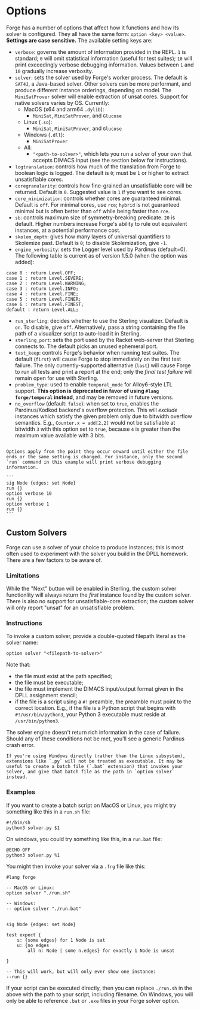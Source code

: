 # Options

Forge has a number of options that affect how it functions and how its solver is configured. They all have the same form: `option <key> <value>`. **Settings are case sensitive.** The available setting keys are:

* `verbose`: governs the amount of information provided in the REPL. `1` is standard; `0` will omit statistical information (useful for test suites); `10` will print exceedingly verbose debugging information. Values between `1` and `10` gradually increase verbosity.
* `solver`: sets the solver used by Forge's worker process. The default is `SAT4J`, a Java-based solver. Other solvers can be more performant, and produce different instance orderings, depending on model. The `MiniSatProver` solver will enable extraction of unsat cores. Support for native solvers varies by OS. Currently: 
  * MacOS (x64 and arm64 `.dylib`):
    * `MiniSat`, `MiniSatProver`, and `Glucose`
  * Linux (`.so`): 
    * `MiniSat`, `MiniSatProver`, and `Glucose`
  * Windows (`.dll`):
    * `MiniSatProver`
  * All: 
    * `"<path-to-solver>"`, which lets you run a solver of your own that accepts DIMACS input (see the section below for instructions). 
* `logtranslation`: controls how much of the translation from Forge to boolean logic is logged. The default is `0`; must be `1` or higher to extract unsatisfiable cores.
* `coregranularity`: controls how fine-grained an unsatisfiable core will be returned. Default is `0`. Suggested value is `1` if you want to see cores.
* `core_minimization`: controls whether cores are guaranteed minimal. Default is `off`. For minimal cores, use `rce`; `hybrid` is not guaranteed minimal but is often better than `off` while being faster than `rce`.
* `sb`: controls maximum size of symmetry-breaking predicate. `20` is default. Higher numbers increase Forge's ability to rule out equivalent instances, at a potential performance cost.
* `skolem_depth`: gives how many layers of universal quantifiers to Skolemize past. Default is `0`; to disable Skolemization, give `-1`.
* `engine_verbosity`: sets the Logger level used by Pardinus (default=0). The following table is current as of version 1.5.0 (when the option was added):
```
case 0 : return Level.OFF;
case 1 : return Level.SEVERE;
case 2 : return Level.WARNING;
case 3 : return Level.INFO;
case 4 : return Level.FINE;
case 5 : return Level.FINER;
case 6 : return Level.FINEST;
default : return Level.ALL;
```
* `run_sterling`: decides whether to use the Sterling visualizer. Default is `on`. To disable, give `off`. Alternatively, pass a string containing the file path of a visualizer script to auto-load it in Sterling.
* `sterling_port`: sets the port used by the Racket web-server that Sterling connects to. The default picks an unused ephemeral port.
* `test_keep`: controls Forge's behavior when running test suites. The default (`first`) will cause Forge to stop immediately on the first test failure. The only currently-supported alternative (`last`) will cause Forge to run all tests and print a report at the end; only the *final test failure* will remain open for use with Sterling.
* `problem_type`: used to enable `temporal_mode` for Alloy6-style LTL support. **This option is deprecated in favor of using `#lang forge/temporal` instead**, and may be removed in future versions.
* `no_overflow` (default: `false`): when set to `true`, enables the Pardinus/Kodkod backend's overflow protection. This will _exclude_ instances which satisfy the given problem only due to bitwidth overflow semantics. E.g., `Counter.x = add[2,2]` would not be satisfiable at bitwidth `3` with this option set to `true`, because `4` is greater than the maximum value available with 3 bits.  

~~~admonish warning title="Location matters!"

Options apply from the point they occur onward until either the file ends or the same setting is changed. For instance, only the second `run` command in this example will print verbose debugging information.

```
sig Node {edges: set Node}
run {}
option verbose 10
run {}
option verbose 1
run {}
```
~~~

## Custom Solvers 

Forge can use a solver of your choice to produce instances; this is most often used to experiment with the solver you build in the DPLL homework. There are a few factors to be aware of.

### Limitations

While the "Next" button will be enabled in Sterling, the custom solver functionlity will always return the _first_ instance found by the custom solver. There is also no support for unsatisfiable-core extraction; the custom solver will only report "unsat" for an unsatisfiable problem. 

### Instructions

To invoke a custom solver, provide a double-quoted filepath literal as the solver name:

```
option solver "<filepath-to-solver>"
```

Note that:
* the file must exist at the path specified;
* the file must be executable;
* the file must implement the DIMACS input/output format given in the DPLL assignment stencil;
* if the file is a script using a `#!` preamble, the preamble must point to the correct location. E.g., if the file is a Python script that begins with `#!/usr/bin/python3`, your Python 3 executable must reside at `/usr/bin/python3`. 

The solver engine doesn't return rich information in the case of failure. Should any of these conditions not be met, you'll see a generic Pardinus crash error. 

~~~admonish note="An aside for Windows users"
If you're using Windows directly (rather than the Linux subsystem), extensions like `.py` will not be treated as executable. It may be useful to create a batch file (`.bat` extension) that invokes your solver, and give that batch file as the path in `option solver` instead.
~~~

### Examples

If you want to create a batch script on MacOS or Linux, you might try something like this in a `run.sh` file: 

```
#!/bin/sh
python3 solver.py $1
```

On windows, you could try something like this, in a `run.bat` file:

```
@ECHO OFF
python3 solver.py %1
```

You might then invoke your solver via a `.frg` file like this:

```
#lang forge

-- MacOS or Linux:
option solver "./run.sh"

-- Windows:
-- option solver "./run.bat"


sig Node {edges: set Node}

test expect {
    s: {some edges} for 1 Node is sat
    u: {no edges 
        all n: Node | some n.edges} for exactly 1 Node is unsat
        
}

-- This will work, but will only ever show one instance:
--run {}
```

If your script can be executed directly, then you can replace `./run.sh` in the above with the path to your script, including filename. On Windows, you will only be able to reference `.bat` or `.exe` files in your Forge solver option.
